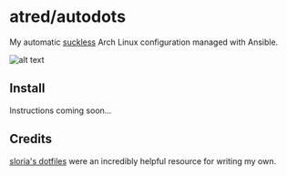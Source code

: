 # atred/autodots
My automatic [suckless](https://suckless.org) Arch Linux configuration managed with Ansible.

![alt text](https://raw.githubusercontent.com/atred/autodots/master/logo.png "bad joke, nothing to see here")

## Install
Instructions coming soon...

## Credits
[sloria's dotfiles](https://github.com/sloria/dotfiles) were an incredibly helpful resource for writing my own.
